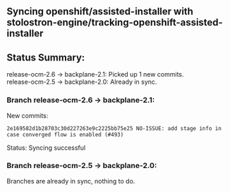 ## Syncing openshift/assisted-installer with stolostron-engine/tracking-openshift-assisted-installer

## Status Summary:

release-ocm-2.6 -> backplane-2.1: Picked up 1 new commits.  
release-ocm-2.5 -> backplane-2.0: Already in sync.  

### Branch release-ocm-2.6 -> backplane-2.1:

New commits:

```
2e169582d1b28703c30d227263e9c2225bb75e25 NO-ISSUE: add stage info in case converged flow is enabled (#493)
```

Status: Syncing successful

### Branch release-ocm-2.5 -> backplane-2.0:

Branches are already in sync, nothing to do.
